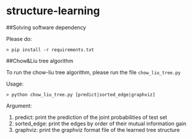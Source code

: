 structure-learning
==================

##Solving software dependency

Please do:

`> pip install -r requirements.txt`

##Chow&Liu tree algorithm

To run the chow-liu tree algorithm, please run the file `chow_liu_tree.py`

Usage:

`> python chow_liu_tree.py [predict|sorted_edge|graphviz]`

Argument: 

1. predict: print the prediction of the joint probabilities of test set
2. sorted_edge: print the edges by order of their mutual information gain
3. graphviz: print the graphviz format file of the learned tree structure

